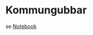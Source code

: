 # Kommungubbar
 
se [Notebook](https://github.com/salgo60/Kommungubbar/blob/main/GetDataXLSX.ipynb)
